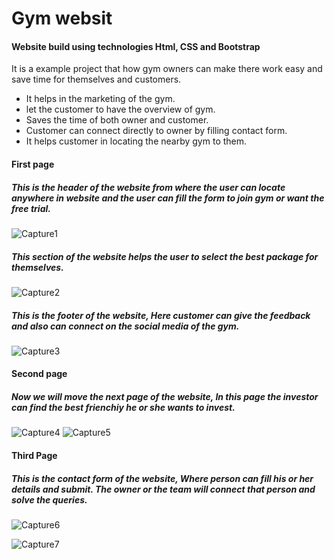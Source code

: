 # Gym websit

#### Website build using technologies Html, CSS and Bootstrap

It is a example project that how gym owners can make there work easy and save time for themselves and customers.

* It helps in the marketing of the gym.
* let the customer to have the overview of gym.
* Saves the time of both owner and customer.
* Customer can connect directly to owner by filling contact form.
* It helps customer in locating the nearby gym to them.


#### First page
##### This is the header of the website from where the user can locate anywhere in website and the user can fill the form to join gym or want the free trial.
![Capture1](https://user-images.githubusercontent.com/101728039/228164087-dbedd7ea-2e70-44eb-8197-7bc1d600e61b.JPG)


 
 ##### This section of the website helps the user to select the best package for themselves.
 ![Capture2](https://user-images.githubusercontent.com/101728039/228164723-2b363548-0c07-4ec4-9958-ec0a03673633.JPG)
 
 
 
 ##### This is the footer of the website, Here customer can give the feedback and also can connect on the social media of the gym.
![Capture3](https://user-images.githubusercontent.com/101728039/228165061-168633ec-c55e-42c0-bdb6-d9ad06f1b2c2.JPG)





#### Second page
##### Now we will move the next page of the website, In this page the investor can find the best frienchiy he or she wants to invest.
![Capture4](https://user-images.githubusercontent.com/101728039/228166908-94597359-37f5-49a9-b9ef-335c4d838a34.JPG)
![Capture5](https://user-images.githubusercontent.com/101728039/228166979-6a422dae-31f0-4364-b44a-0e34aefb47d0.JPG)

#### Third Page
##### This is the contact form of the website, Where person can fill his or her details and submit. The owner or the team will connect that person and solve the queries.
![Capture6](https://user-images.githubusercontent.com/101728039/228169516-24371105-702a-4b96-a199-b604d2b398c0.JPG)


![Capture7](https://user-images.githubusercontent.com/101728039/228169885-1491a479-528c-4be6-9005-5ecb1404b62e.JPG)

